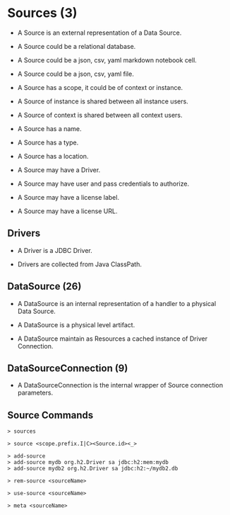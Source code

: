 # Sources (3)

* A Source is an external representation of a Data Source.

* A Source could be a relational database.

* A Source could be a json, csv, yaml markdown notebook cell.

* A Source could be a json, csv, yaml file.

* A Source has a scope, it could be of context or instance. 

* A Source of instance is shared between all instance users.

* A Source of context is shared between all context users.

* A Source has a name.

* A Source has a type.

* A Source has a location.

* A Source may have a Driver.

* A Source may have user and pass credentials to authorize.

* A Source may have a license label.

* A Source may have a license URL.

## Drivers

* A Driver is a JDBC Driver.

* Drivers are collected from Java ClassPath.

## DataSource (26)

* A DataSource is an internal representation of a handler to a physical Data Source.

* A DataSource is a physical level artifact.

* A DataSource maintain as Resources a cached instance of Driver Connection.

## DataSourceConnection (9)

* A DataSourceConnection is the internal wrapper of Source connection parameters.


## Source Commands

    > sources

    > source <scope.prefix.I|C><Source.id><_>

    > add-source    
    > add-source mydb org.h2.Driver sa jdbc:h2:mem:mydb
    > add-source mydb2 org.h2.Driver sa jdbc:h2:~/mydb2.db

    > rem-source <sourceName>

    > use-source <sourceName>

    > meta <sourceName>